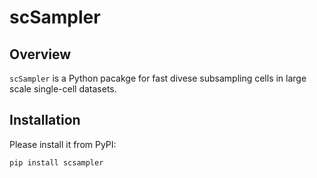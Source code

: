 # scSampler

## Overview
`scSampler` is a Python pacakge for fast divese subsampling cells in large scale single-cell datasets.

## Installation
Please install it from PyPI:
``` python
pip install scsampler
```
